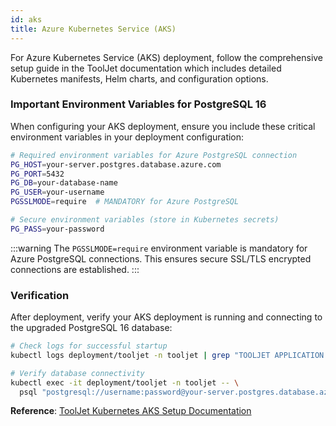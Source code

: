 ```yaml
---
id: aks
title: Azure Kubernetes Service (AKS) 
---
```


For Azure Kubernetes Service (AKS) deployment, follow the comprehensive setup guide in the ToolJet documentation which includes detailed Kubernetes manifests, Helm charts, and configuration options.

### Important Environment Variables for PostgreSQL 16

When configuring your AKS deployment, ensure you include these critical environment variables in your deployment configuration:

```bash
# Required environment variables for Azure PostgreSQL connection
PG_HOST=your-server.postgres.database.azure.com
PG_PORT=5432
PG_DB=your-database-name  
PG_USER=your-username
PGSSLMODE=require  # MANDATORY for Azure PostgreSQL
```

```bash
# Secure environment variables (store in Kubernetes secrets)
PG_PASS=your-password
```

:::warning
The `PGSSLMODE=require` environment variable is mandatory for Azure PostgreSQL connections. This ensures secure SSL/TLS encrypted connections are established.
:::

### Verification

After deployment, verify your AKS deployment is running and connecting to the upgraded PostgreSQL 16 database:

```bash
# Check logs for successful startup
kubectl logs deployment/tooljet -n tooljet | grep "TOOLJET APPLICATION STARTED SUCCESSFULLY"

# Verify database connectivity
kubectl exec -it deployment/tooljet -n tooljet -- \
  psql "postgresql://username:password@your-server.postgres.database.azure.com:5432/database?sslmode=require"
```

**Reference**: [ToolJet Kubernetes AKS Setup Documentation](https://docs.tooljet.ai/docs/setup/kubernetes-aks)
